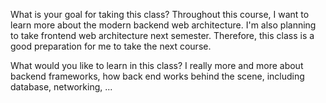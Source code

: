 What is your goal for taking this class?
Throughout this course, I want to learn more about the modern backend web architecture. I'm also planning to take frontend web architecture next semester. Therefore, this class is a good preparation for me to take the next course. 


What would you like to learn in this class?
I really more and more about backend frameworks, how back end works behind the scene, including database, networking, ... 

